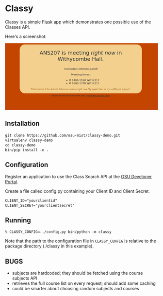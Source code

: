 Classy
======

Classy is a simple [Flask][] app which demonstrates one
possible use of the Classes API.

Here's a screenshot:

<img src="images/screenshot.png" alt="ANS207 is meeting right now in Withycombe Hall.&#10;&#10;Instructor: Johnson, Janell&#10;&#10;Meeting times:&#10;    * M 1400-1500 WITH 217&#10;    * M 1600-1720 WITH 217&#10;&#10;That's about it for Animal Sciences courses right now. Try again later or try a different subject.">

[Flask]: http://flask.pocoo.org/

Installation
----

    git clone https://github.com/osu-mist/classy-demo.git
    virtualenv classy-demo
    cd classy-demo
    bin/pip install -e .

Configuration
----

Register an application to use the Class Search API 
at the [OSU Developer Portal][].

Create a file called config.py containing your Client ID 
and Client Secret.

    CLIENT_ID="yourclientid"
    CLIENT_SECRET="yourclientsecret"

[OSU Developer Portal]: https://developer.oregonstate.edu/

Running
----

    % CLASSY_CONFIG=../config.py bin/python -m classy

Note that the path to the configuration file in `CLASSY_CONFIG`
is relative to the package directory (./classy in this example).

BUGS
----

 * subjects are hardcoded; they should be fetched using the course subjects API
 * retrieves the full course list on every request; should add some caching
 * could be smarter about choosing random subjects and courses
